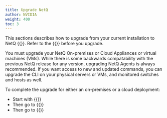```yaml
---
title: Upgrade NetQ
author: NVIDIA
weight: 400
toc: 3
---
```

This sections describes how to upgrade from your current installation to NetQ {{<version>}}. Refer to the {{<link title="NVIDIA NetQ 4.2 Release Notes" text="release notes">}} before you upgrade.

You must upgrade your NetQ On-premises or Cloud Appliances or virtual machines (VMs). While there is some backwards compatability with the previous NetQ release for any version, upgrading NetQ Agents is always recommended. If you want access to new and updated commands, you can upgrade the CLI on your physical servers or VMs, and monitored switches and hosts as well.

To complete the upgrade for either an on-premises or a cloud deployment:

- Start with {{<link title="Upgrade NetQ Appliances and Virtual Machines">}}
- Then go to {{<link title="Upgrade NetQ Agents">}}
- Then go to {{<link title="Upgrade NetQ CLI">}}
